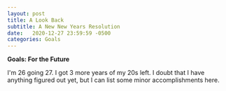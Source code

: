 ```yaml
---
layout: post
title: A Look Back
subtitle: A New New Years Resolution
date:   2020-12-27 23:59:59 -0500
categories: Goals
---
```

**Goals: For the Future**

I'm 26 going 27.
I got 3 more years of my 20s left.
I doubt that I have anything figured out yet, but I can list some minor accomplishments here.
